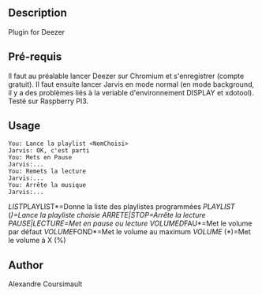 <!---
IMPORTANT
=========
This README.md is displayed in the WebStore as well as within Jarvis app
Please do not change the structure of this file
Fill-in Description, Usage & Author sections
Make sure to rename the [en] folder into the language code your plugin is written in (ex: fr, es, de, it...)
For multi-language plugin:
- clone the language directory and translate commands/functions.sh
- optionally write the Description / Usage sections in several languages
-->
## Description
Plugin for Deezer

## Pré-requis
Il faut au préalable lancer Deezer sur Chromium et s'enregistrer (compte gratuit).
Il faut ensuite lancer Jarvis en mode normal (en mode background, il y a des problèmes liés à la veriable d'environnement DISPLAY et xdotool).
Testé sur Raspberry PI3.

## Usage
```
You: Lance la playlist <NomChoisi>
Jarvis: OK, c'est parti
You: Mets en Pause 
Jarvis:...
You: Remets la lecture
Jarvis:...
You: Arrête la musique
Jarvis:...
```
*LIST*PLAYLIST*=Donne la liste des playlistes programmées
*PLAYLIST* (*)=Lance la playliste choisie
*ARRETE*|*STOP*=Arrête la lecture
*PAUSE*|*LECTURE*=Met en pause ou lecture
*VOLUME*D*FAU*=Met le volume par défaut
*VOLUME*FOND*=Met le volume au maximum
*VOLUME* (*)=Met le volume à X (%)


## Author
Alexandre Coursimault
